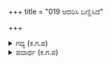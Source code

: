 +++
title = "019 ಆದರಿಸಿ ಬಣ್ಣಿಸಿದೆ"

+++

<details><summary>ಗದ್ಯ (ಕ.ಗ.ಪ) </summary>

19. ಈ ಯಾದವನ ಮೋಸ ಪರಾಕ್ರಮ ಇತ್ಯಾದಿಯಾದ ಸಮಸ್ತ ಗುಣ ವಿಸ್ತಾರ ವೈಭವವನ್ನು ನಾಚಿಕೆಯಿಲ್ಲದೆ ಆದರಣೆಯಿಂದ ವರ್ಣಿಸಿದೆ. ಆದರೆ ಆ ಗೋವಳರ ಹೆಂಡಿರ ಹಾದರದ ಅತಿಶಯ ವಿಷಯವನ್ನು ವರ್ಣಿಸದೆ ಹೋದೆ, ನಿನಗೆ ನಾಚಿಕೆಯಾಗಿದ್ದಿರಬೇಕು. ನಿನಗೇಕೆ ನಾಚಿಕೆ ?
</details>

<details><summary>ಪದಾರ್ಥ (ಕ.ಗ.ಪ) </summary>

ಕೌಳಿಕ-ಮೋಸ, ಹೆಕ್ಕಳ-ಅತಿಶಯ
</details>
